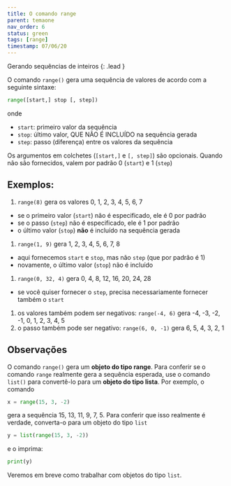 ```yaml
---
title: O comando range
parent: temaone
nav_order: 6
status: green
tags: [range]
timestamp: 07/06/20
---
```


Gerando sequências de inteiros
{: .lead }

O comando `range()` gera uma sequência de valores de acordo com a seguinte sintaxe:
```python
range([start,] stop [, step])
```
onde
- `start`: primeiro valor da sequência
- `stop`: último valor, QUE NÃO É INCLUÍDO na sequência gerada
- `step`: passo (diferença) entre os valores da sequência

Os argumentos em colchetes (`[start,]` e `[, step]`) são opcionais. Quando não são fornecidos, valem por padrão 0 (`start`) e 1 (`step`)

## Exemplos:

1. `range(8)` gera os valores 0, 1, 2, 3, 4, 5, 6, 7
  - se o primeiro valor (`start`) não é especificado, ele é 0 por padrão
  - se o passo (`step`) não é especificado, ele é 1 por padrão
  - o último valor (`stop`) **não** é incluído na sequência gerada
1. `range(1, 9)` gera 1, 2, 3, 4, 5, 6, 7, 8
  - aqui fornecemos `start` e `stop`, mas não `step` (que por padrão é 1)
  - novamente, o último valor (`stop`) não é incluído
1. `range(0, 32, 4)` gera 0, 4, 8, 12, 16, 20, 24, 28
  - se você quiser fornecer o `step`, precisa necessariamente fornecer também o `start`
1. os valores também podem ser negativos: `range(-4, 6)` gera -4, -3, -2, -1, 0, 1, 2, 3, 4, 5
1. o passo também pode ser negativo: `range(6, 0, -1)` gera 6, 5, 4, 3, 2, 1

## Observações

 O comando `range()` gera um **objeto do tipo range**. Para conferir se o comando `range` realmente gera a sequência esperada, use o comando `list()` para convertê-lo para um **objeto do tipo lista**. Por exemplo, o comando
```python
x = range(15, 3, -2)
```
gera a sequência 15, 13, 11, 9, 7, 5. Para conferir que isso realmente é verdade, converta-o para um objeto do tipo `list`
```python
y = list(range(15, 3, -2))
```
e o imprima:
```python
print(y)
```

Veremos em breve como trabalhar com objetos do tipo `list`.
